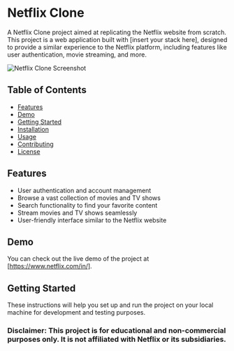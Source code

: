 # Netflix Clone

A Netflix Clone project aimed at replicating the Netflix website from scratch. This project is a web application built with [insert your stack here], designed to provide a similar experience to the Netflix platform, including features like user authentication, movie streaming, and more.

![Netflix Clone Screenshot](https://ibb.co/zSTVgkW)

## Table of Contents
- [Features](#features)
- [Demo](#demo)
- [Getting Started](#getting-started)
- [Installation](#installation)
- [Usage](#usage)
- [Contributing](#contributing)
- [License](#license)

## Features

- User authentication and account management
- Browse a vast collection of movies and TV shows
- Search functionality to find your favorite content
- Stream movies and TV shows seamlessly
- User-friendly interface similar to the Netflix website

## Demo

You can check out the live demo of the project at [https://www.netflix.com/in/].

## Getting Started

These instructions will help you set up and run the project on your local machine for development and testing purposes.


### Disclaimer: This project is for educational and non-commercial purposes only. It is not affiliated with Netflix or its subsidiaries.
